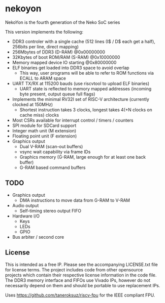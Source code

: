 # nekoyon

NekoYon is the fourth generation of the Neko SoC series

This version implements the following:
- DDR3 controler with a single cache (512 lines (I$ / D$ each get a half), 256bits per line, direct mapping)
- 256Mbytes of DDR3 (D-RAM) @0x00000000
- 32Kbytes of boot ROM/RAM (S-RAM) @0x10000000
- Memory mapped device IO starting @0x80000000
- ELF binaries get loaded into DDR3 space to avoid overlap
  - This way, user programs will be able to refer to ROM functions via ECALL to ARAM space
- UART TX/RX at 115200 bauds (use riscvtool to upload ELF binaries)
  - UART state is reflected to memory mapped addresses (incoming byte present, output queue full flags)
- Implements the minimal RV32I set of RISC-V architecture (currently clocked at 150MHz)
  - Shortest instruction takes 3 clocks, longest takes 4(+N clocks on cache miss) clocks
- Most CSRs available for interrupt control / timers / counters
- SPI module for SDCard support
- Integer math unit (M extension)
- Floating point unit (F extension)
- Graphics output
  - Dual V-RAM (scan-out buffers)
  - vsync wait capability via frame IDs
  - Graphics memory (G-RAM, large enough for at least one back buffer)
  - G-RAM based command buffers

## TODO
- Graphics output
  - DMA instructions to move data from G-RAM to V-RAM
- Audio output
  - Self-timing stereo output FIFO
- Hardware I/O
  - Keys
  - LEDs
  - GPIO
- Bus arbiter / second core

## License
This is intended as a free IP. Please see the accompanying LICENSE.txt file for license terms.
The project includes code from other opensource projects which contain their respective license information
in the code file. The DDR3 memory interface and FIFOs use Vivado IPs, however do not necessarily depend on
them and should be portable to use replacement IPs.

Uses https://github.com/taneroksuz/riscv-fpu for the IEEE compliant FPU.
